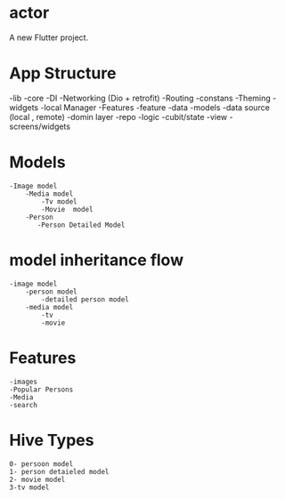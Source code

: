 # actor

A new Flutter project.


#  App Structure
-lib
    -core
        -DI
        -Networking (Dio + retrofit)
        -Routing
        -constans
        -Theming
        -widgets
        -local Manager
    -Features
        -feature
            -data
                -models
                -data source (local , remote)
            -domin layer
                -repo
            -logic
                -cubit/state
            -view
                -screens/widgets

# Models    
    -Image model
        -Media model
            -Tv model
            -Movie  model
        -Person
           -Person Detailed Model
           
# model inheritance flow
    -image model
        -person model
            -detailed person model
        -media model
            -tv
            -movie
# Features
    -images
    -Popular Persons
    -Media
    -search

# Hive Types
    0- persoon model
    1- person detaieled model
    2- movie model
    3-tv model